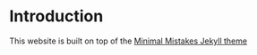 # Introduction
This website is built on top of the [Minimal Mistakes Jekyll theme](https://mmistakes.github.io/minimal-mistakes/)
